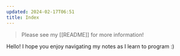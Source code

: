 ```yaml
---
updated: 2024-02-17T06:51
title: Index
---
```


> Please see my [[README]] for more information!

Hello! I hope you enjoy navigating my notes as I learn to program :)